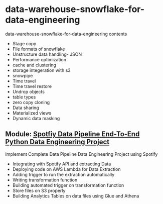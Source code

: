 # data-warehouse-snowflake-for-data-engineering
data-warehouse-snowflake-for-data-engineering
contents 
* Stage copy
* File formats of snowflake
* Unstructure data handling- JSON
* Performance optimization
* cache and clustering
* storage integeration with s3
* snowpipe
* Time travel
* Time travel restore
* Undrop objects
* table types
* zero copy cloning
* Data sharing
* Materialized views
* Dynamic data masking 

## Module: [Spotfiy Data Pipeline End-To-End Python Data Engineering Project](https://github.com/darshilparmar/python-for-data-engineering/tree/main/6.%20End-To-End%20Data%20Pipeline%20Project)
Implement Complete Data Pipeline Data Engineering Project using Spotify 
* Integrating with Spotify API and extracting Data
* Deploying code on AWS Lambda for Data Extraction
* Adding trigger to run the extraction automatically 
* Writing transformation function
* Building automated trigger on transformation function 
* Store files on S3 properly
* Building Analytics Tables on data files using Glue and Athena
